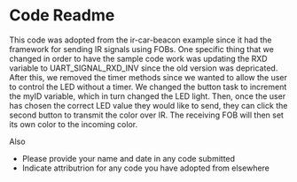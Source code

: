 # Code Readme

This code was adopted from the ir-car-beacon example since it had the framework for sending IR signals using FOBs. One specific thing that we changed in order to have the sample code work was updating the RXD variable to UART_SIGNAL_RXD_INV since the old version was depricated. After this, we removed the timer methods since we wanted to allow the user to control the LED without a timer. We changed the button task to increment the myID variable, which in turn changed the LED light. Then, once the user has chosen the correct LED value they would like to send, they can click the second button to transmit the color over IR. The receiving FOB will then set its own color to the incoming color.

Also
- Please provide your name and date in any code submitted
- Indicate attributrion for any code you have adopted from elsewhere

